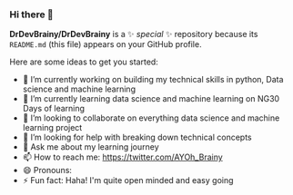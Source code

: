 ### Hi there 👋

**DrDevBrainy/DrDevBrainy** is a ✨ _special_ ✨ repository because its `README.md` (this file) appears on your GitHub profile.

Here are some ideas to get you started:

- 🔭 I’m currently working on building my technical skills in python, Data science and machine learning
- 🌱 I’m currently learning data science and machine learning on NG30 Days of learning
- 👯 I’m looking to collaborate on everything data science and machine learning project
- 🤔 I’m looking for help with breaking down technical concepts
- 💬 Ask me about my learning journey
- 📫 How to reach me: https://twitter.com/AYOh_Brainy
- 😄 Pronouns: 
- ⚡ Fun fact: Haha! I'm quite open minded and easy going
